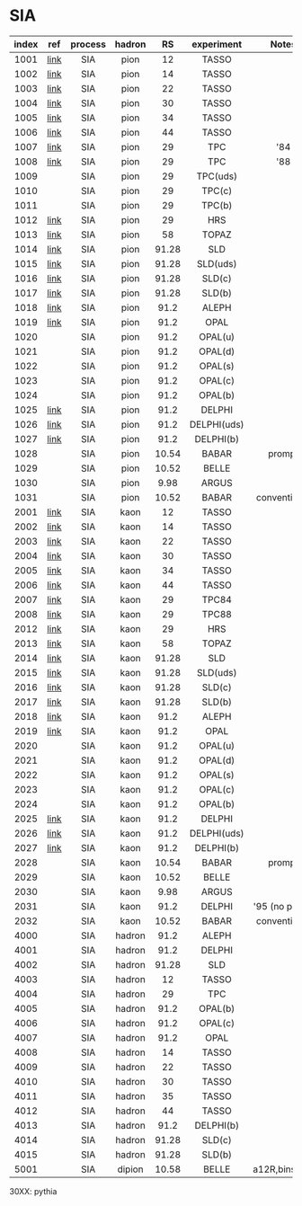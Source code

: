 # SIA

| index | ref              | process | hadron | RS    | experiment  | Notes        |
| :--:  | :--:             | :--:    | :--:   | :--:  | :--:        | :--:         |
| 1001  | [link][TASSO80]  | SIA     | pion   | 12    | TASSO       |              |
| 1002  | [link][TASSO83]  | SIA     | pion   | 14    | TASSO       |              |
| 1003  | [link][TASSO83]  | SIA     | pion   | 22    | TASSO       |              |
| 1004  | [link][TASSO80]  | SIA     | pion   | 30    | TASSO       |              |
| 1005  | [link][TASSO89]  | SIA     | pion   | 34    | TASSO       |              |
| 1006  | [link][TASSO89]  | SIA     | pion   | 44    | TASSO       |              |
| 1007  | [link][TPC84]    | SIA     | pion   | 29    | TPC         | '84          |
| 1008  | [link][TPC88]    | SIA     | pion   | 29    | TPC         | '88          |
| 1009  |                  | SIA     | pion   | 29    | TPC(uds)    |              |
| 1010  |                  | SIA     | pion   | 29    | TPC(c)      |              |
| 1011  |                  | SIA     | pion   | 29    | TPC(b)      |              |
| 1012  | [link][HRS87]    | SIA     | pion   | 29    | HRS         |              |
| 1013  | [link][TOPAZ95]  | SIA     | pion   | 58    | TOPAZ       |              |
| 1014  | [link][SLD04]    | SIA     | pion   | 91.28 | SLD         |              |
| 1015  | [link][SLD04]    | SIA     | pion   | 91.28 | SLD(uds)    |              |
| 1016  | [link][SLD04]    | SIA     | pion   | 91.28 | SLD(c)      |              |
| 1017  | [link][SLD04]    | SIA     | pion   | 91.28 | SLD(b)      |              |
| 1018  | [link][ALEPH95]  | SIA     | pion   | 91.2  | ALEPH       |              |
| 1019  | [link][OPAL94]   | SIA     | pion   | 91.2  | OPAL        |              |
| 1020  |                  | SIA     | pion   | 91.2  | OPAL(u)     |              |
| 1021  |                  | SIA     | pion   | 91.2  | OPAL(d)     |              |
| 1022  |                  | SIA     | pion   | 91.2  | OPAL(s)     |              |
| 1023  |                  | SIA     | pion   | 91.2  | OPAL(c)     |              |
| 1024  |                  | SIA     | pion   | 91.2  | OPAL(b)     |              |
| 1025  | [link][DELPHI98] | SIA     | pion   | 91.2  | DELPHI      |              |
| 1026  | [link][DELPHI98] | SIA     | pion   | 91.2  | DELPHI(uds) |              |
| 1027  | [link][DELPHI98] | SIA     | pion   | 91.2  | DELPHI(b)   |              |
| 1028  |                  | SIA     | pion   | 10.54 | BABAR       | prompt       |
| 1029  |                  | SIA     | pion   | 10.52 | BELLE       |              |
| 1030  |                  | SIA     | pion   | 9.98  | ARGUS       |              |
| 1031  |                  | SIA     | pion   | 10.52 | BABAR       | conventional |
| 2001  | [link][TASSO80]  | SIA     | kaon   | 12    | TASSO       |              |
| 2002  | [link][TASSO83]  | SIA     | kaon   | 14    | TASSO       |              |
| 2003  | [link][TASSO83]  | SIA     | kaon   | 22    | TASSO       |              |
| 2004  | [link][TASSO80]  | SIA     | kaon   | 30    | TASSO       |              |
| 2005  | [link][TASSO89]  | SIA     | kaon   | 34    | TASSO       |              |
| 2006  | [link][TASSO89]  | SIA     | kaon   | 44    | TASSO       |              |
| 2007  | [link][TPC84]    | SIA     | kaon   | 29    | TPC84       |              |
| 2008  | [link][TPC88]    | SIA     | kaon   | 29    | TPC88       |              |
| 2012  | [link][HRS87]    | SIA     | kaon   | 29    | HRS         |              |
| 2013  | [link][TOPAZ95]  | SIA     | kaon   | 58    | TOPAZ       |              |
| 2014  | [link][SLD04]    | SIA     | kaon   | 91.28 | SLD         |              |
| 2015  | [link][SLD04]    | SIA     | kaon   | 91.28 | SLD(uds)    |              |
| 2016  | [link][SLD04]    | SIA     | kaon   | 91.28 | SLD(c)      |              |
| 2017  | [link][SLD04]    | SIA     | kaon   | 91.28 | SLD(b)      |              |
| 2018  | [link][ALEPH95]  | SIA     | kaon   | 91.2  | ALEPH       |              |
| 2019  | [link][OPAL94]   | SIA     | kaon   | 91.2  | OPAL        |              |
| 2020  |                  | SIA     | kaon   | 91.2  | OPAL(u)     |              |
| 2021  |                  | SIA     | kaon   | 91.2  | OPAL(d)     |              |
| 2022  |                  | SIA     | kaon   | 91.2  | OPAL(s)     |              |
| 2023  |                  | SIA     | kaon   | 91.2  | OPAL(c)     |              |
| 2024  |                  | SIA     | kaon   | 91.2  | OPAL(b)     |              |
| 2025  | [link][DELPHI98] | SIA     | kaon   | 91.2  | DELPHI      |              |
| 2026  | [link][DELPHI98] | SIA     | kaon   | 91.2  | DELPHI(uds) |              |
| 2027  | [link][DELPHI98] | SIA     | kaon   | 91.2  | DELPHI(b)   |              |
| 2028  |                  | SIA     | kaon   | 10.54 | BABAR       | prompt       |
| 2029  |                  | SIA     | kaon   | 10.52 | BELLE       |              |
| 2030  |                  | SIA     | kaon   | 9.98  | ARGUS       |              |
| 2031  |                  | SIA     | kaon   | 91.2  | DELPHI      |'95 (no pions)|
| 2032  |                  | SIA     | kaon   | 10.52 | BABAR       | conventional |
| 4000  |                  | SIA     | hadron | 91.2  | ALEPH       |              |
| 4001  |                  | SIA     | hadron | 91.2  | DELPHI      |              |
| 4002  |                  | SIA     | hadron | 91.28 | SLD         |              |
| 4003  |                  | SIA     | hadron | 12    | TASSO       |              |
| 4004  |                  | SIA     | hadron | 29    | TPC         |              |
| 4005  |                  | SIA     | hadron | 91.2  | OPAL(b)     |              |
| 4006  |                  | SIA     | hadron | 91.2  | OPAL(c)     |              |
| 4007  |                  | SIA     | hadron | 91.2  | OPAL        |              |
| 4008  |                  | SIA     | hadron | 14    | TASSO       |              |
| 4009  |                  | SIA     | hadron | 22    | TASSO       |              |
| 4010  |                  | SIA     | hadron | 30    | TASSO       |              |
| 4011  |                  | SIA     | hadron | 35    | TASSO       |              |
| 4012  |                  | SIA     | hadron | 44    | TASSO       |              |
| 4013  |                  | SIA     | hadron | 91.2  | DELPHI(b)   |              |
| 4014  |                  | SIA     | hadron | 91.28 | SLD(c)      |              |
| 4015  |                  | SIA     | hadron | 91.28 | SLD(b)      |              |
| 5001  |                  | SIA     | dipion | 10.58 | BELLE       | a12R,bins:z,M|

30XX: pythia

[TASSO80]:   https://doi.org/10.1016/0370-2693(81)90104-0
[TASSO83]:   https://inspirehep.net/literature/195333
[TASSO89]:   https://inspirehep.net/literature/267755
[TPC84]:     https://inspirehep.net/literature/195994
[TPC88]:     https://inspirehep.net/literature/262143
[HRS87]:     https://journals.aps.org/prd/abstract/10.1103/PhysRevD.35.2639
[TOPAZ95]:   https://inspirehep.net/literature/381900
[SLD04]:     https://inspirehep.net/literature/630327
[ALEPH95]:   https://inspirehep.net/literature/382179
[OPAL94]:    https://inspirehep.net/literature/372772
[DELPHI98]:  https://inspirehep.net/literature/473409





